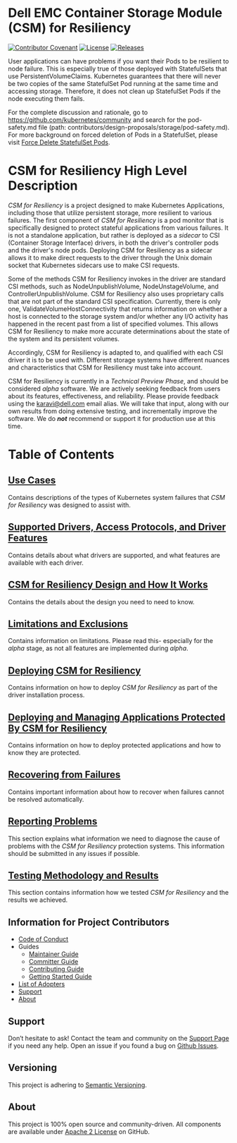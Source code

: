 <!--
Copyright (c) 2021 Dell Inc., or its subsidiaries. All Rights Reserved.

Licensed under the Apache License, Version 2.0 (the "License");
you may not use this file except in compliance with the License.
You may obtain a copy of the License at

    http://www.apache.org/licenses/LICENSE-2.0
-->

# Dell EMC Container Storage Module (CSM) for Resiliency
[![Contributor Covenant](https://img.shields.io/badge/Contributor%20Covenant-v2.0%20adopted-ff69b4.svg)](docs/CODE_OF_CONDUCT.md)
[![License](https://img.shields.io/badge/License-Apache%202.0-blue.svg)](https://www.apache.org/licenses/LICENSE-2.0)
[![Releases](https://img.shields.io/badge/Releases-green.svg)](https://github.com/dell/karavi-resiliency/releases)

User applications can have problems if you want their Pods to be resilient to node failure. This is especially true of those deployed with StatefulSets that use PersistentVolumeClaims. Kubernetes guarantees that there will never be two copies of the same StatefulSet Pod running at the same time and accessing storage. Therefore, it does not clean up StatefulSet Pods if the node executing them fails.
 
For the complete discussion and rationale, go to https://github.com/kubernetes/community and search for the pod-safety.md file (path: contributors/design-proposals/storage/pod-safety.md).
For more background on forced deletion of Pods in a StatefulSet, please visit [Force Delete StatefulSet Pods](https://kubernetes.io/docs/tasks/run-application/force-delete-stateful-set-pod/#:~:text=In%20normal%20operation%20of%20a,1%20are%20alive%20and%20ready).

# CSM for Resiliency High Level Description

_CSM for Resiliency_ is a project designed to make Kubernetes Applications, including those that utilize persistent storage, more resilient to various failures. The first component of _CSM for Resiliency_ is a pod monitor that is specifically designed to protect stateful applications from various failures. It is not a standalone application, but rather is deployed as a _sidecar_ to CSI (Container Storage Interface) drivers, in both the driver's controller pods and the driver's node pods. Deploying CSM for Resiliency as a sidecar allows it to make direct requests to the driver through the Unix domain socket that Kubernetes sidecars use to make CSI requests.

Some of the methods CSM for Resiliency invokes in the driver are standard CSI methods, such as NodeUnpublishVolume, NodeUnstageVolume, and ControllerUnpublishVolume. CSM for Resiliency also uses proprietary calls that are not part of the standard CSI specification. Currently, there is only one, ValidateVolumeHostConnectivity that returns information on whether a host is connected to the storage system and/or whether any I/O activity has happened in the recent past from a list of specified volumes. This allows CSM for Resiliency to make more accurate determinations about the state of the system and its persistent volumes.

Accordingly, CSM for Resiliency is adapted to, and qualified with each CSI driver it is to be used with. Different storage systems have different nuances and characteristics that CSM for Resiliency must take into account.

CSM for Resiliency is currently in a _Technical Preview Phase_, and should be considered _alpha_ software. We are actively seeking feedback from users about its features, effectiveness, and reliability. Please provide feedback using the karavi@dell.com email alias. We will take that input, along with our own results from doing extensive testing, and incrementally improve the software. We do ***not*** recommend or support it for production use at this time.

# Table of Contents

## [Use Cases](docs/USE_CASES.md) 
Contains descriptions of the types of Kubernetes system failures that _CSM for Resiliency_ was designed to assist with. 

## [Supported Drivers, Access Protocols, and Driver Features](docs/SUPPORTED_DRIVERS.md)
Contains details about what drivers are supported, and what features are available with each driver.

## [CSM for Resiliency Design and How It Works](docs/DESIGN.md)
Contains the details about the design you need to need to know. 

## [Limitations and Exclusions](docs/LIMITATIONS.md)
Contains information on limitations. Please read this- especially for the _alpha_ stage, as not all features are implemented during _alpha_.

## [Deploying CSM for Resiliency](docs/DEPLOYING.md)
Contains information on how to deploy _CSM for Resiliency_ as part of the driver installation process.

## [Deploying and Managing Applications Protected By CSM for Resiliency](docs/APPLICATIONS.md)
Contains information on how to deploy protected applications and how to know they are protected.

## [Recovering from Failures](docs/RECOVERY.md)
Contains important information about how to recover when failures cannot be resolved automatically.

## [Reporting Problems](docs/PROBLEMS.md)
This section explains what information we need to diagnose the cause of problems with the _CSM for Resiliency_ protection systems. This information should be submitted in any issues if possible.

## [Testing Methodology and Results](docs/TESTING.md)
This section contains information how we tested _CSM for Resiliency_ and the results we achieved.

## Information for Project Contributors
- [Code of Conduct](./docs/CODE_OF_CONDUCT.md)
- Guides
    - [Maintainer Guide](./docs/MAINTAINER_GUIDE.md)
    - [Committer Guide](./docs/COMMITTER_GUIDE.md)
    - [Contributing Guide](./docs/CONTRIBUTING.md)
    - [Getting Started Guide](./docs/GETTING_STARTED_GUIDE.md)
- [List of Adopters](./ADOPTERS.md)
- [Support](#support)
- [About](#about)

## Support

Don’t hesitate to ask! Contact the team and community on the [Support Page](./docs/SUPPORT.md) if you need any help.
Open an issue if you found a bug on [Github Issues](https://github.com/dell/karavi-resiliency/issues).

## Versioning

This project is adhering to [Semantic Versioning](https://semver.org/).

## About

This project is 100% open source and community-driven. All components are available
under [Apache 2 License](https://www.apache.org/licenses/LICENSE-2.0.html) on
GitHub.
